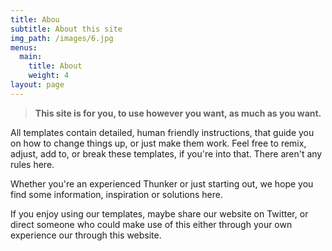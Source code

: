 ```yaml
---
title: Abou
subtitle: About this site
img_path: /images/6.jpg
menus:
  main:
    title: About
    weight: 4
layout: page
---
```

> **This site is for you, to use however you want, as much as you want.**

All templates contain detailed, human friendly instructions, that guide you on how to change things up, or just make them work. Feel free to remix, adjust, add to, or break these templates, if you're into that. There aren't any rules here. 



Whether you're an experienced Thunker or just starting out, we hope you find some information, inspiration or solutions here. 



If you enjoy using our templates, maybe share our website on Twitter, or direct someone who could make use of this either through your own experience our through this website.